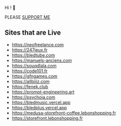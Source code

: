Hi ! 👋

PLEASE [SUPPORT ME](https://github.com/nazimboudeffa/nazimboudeffa/blob/main/README-more.md)

Sites that are Live
--

- https://neofreelance.com
- https://247jeux.fr
- https://bledtube.com
- https://manuels-anciens.com
- https://souqdlala.com
- https://code101.fr
- https://gfngames.com
- https://allbiiiz.com
- https://fenek.club
- https://prompt-engineering.art
- https://psychoia.com
- https://bledmusic.vercel.app
- https://bledplus.vercel.app
- https://medusa-storefront-coffee.lebonshopping.fr
- https://storefront.lebonshopping.fr
